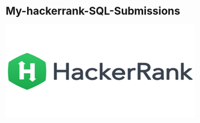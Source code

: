 # My-hackerrank-SQL-Submissions

<div align="center">
<img src="./Pic/hackerrank.png" alt="logo" width="600" height="250">
